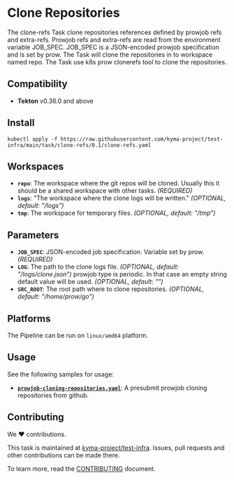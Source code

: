 # Clone Repositories

The clone-refs Task clone repositories references defined by prowjob refs and extra-refs.
Prowjob refs and extra-refs are read from the environment variable JOB_SPEC.
JOB_SPEC is a JSON-encoded prowjob specification and is set by prow.
The Task will clone the repositories in to workspace named repo.
The Task use k8s prow clonerefs tool to clone the repositories.

## Compatibility

- **Tekton** v0.36.0 and above

## Install

```shell
kubectl apply -f https://raw.githubusercontent.com/kyma-project/test-infra/main/task/clone-refs/0.1/clone-refs.yaml
```

## Workspaces

- **`repo`**: The workspace where the git repos will be cloned. Usually this it should be a shared workspace with other
  tasks. _(REQUIRED)_
- **`logs`**: "The workspace where the clone logs will be written." _(OPTIONAL, default: "/logs")_
- **`tmp`**: The workspace for temporary files. _(OPTIONAL, default: "/tmp")_

## Parameters

- **`JOB_SPEC`**: JSON-encoded job specification. Variable set by prow. _(REQUIRED)_
- **`LOG`**: The path to the clone logs file. _(OPTIONAL, default: "/logs/clone.json")_
  prowjob type is periodic. In that case an empty string default value will be used. _(OPTIONAL, default: "")_
- **`SRC_ROOT`**: The root path where to clone repositories. _(OPTIONAL, default: "/home/prow/go")_

## Platforms

The Pipeline can be run on `linux/amd64` platform.

## Usage

See the following samples for usage:

- **[`prowjob-cloning-repositories.yaml`](samples/prowjob-cloning-repositories.yaml)**: A presubmit prowjob cloning
  repositories from github.

## Contributing

We ❤ contributions.

This task is maintained at [kyma-project/test-infra](https://github.com/kyma-project/test-infra). Issues, pull requests
and other contributions can be made there.

To learn more, read the [CONTRIBUTING][contributing] document.

[contributing]: https://github.com/kyma-project/test-infra/blob/main/CONTRIBUTING.md
